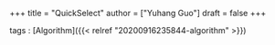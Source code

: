 +++
title = "QuickSelect"
author = ["Yuhang Guo"]
draft = false
+++

tags
: [Algorithm]({{< relref "20200916235844-algorithm" >}})
